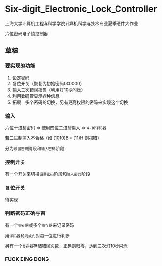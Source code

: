 # Six-digit_Electronic_Lock_Controller
上海大学计算机工程与科学学院计算机科学与技术专业夏季硬件大作业

六位密码电子锁控制器

## 草稿

### 要实现的功能

1. 设定密码
2. 复位开关（恢复为初始密码000000）
3. 输入三次错误报警（利用灯10秒闪烁）
4. 利用数码管显示各种信息
5. 拓展：多个密码的切换，另有更高权限的密码来实现这个切换



### 输入

六位十进制密码 => 使用四位二进制输入 => `4-16译码器`

若二进制输入不合格（如 (1010)B = (11)H 则报错）

分为`设置密码`阶段和`输入密码`阶段



### 控制开关

有一个开关来切换`设置密码`阶段和`输入密码`阶段



### 复位开关

待实现



### 判断密码正确与否

有一个`寄存器`或多个`寄存器`来记录密码

用`译码器`和`同或门`对每一位进行判断		

另有一个`寄存器`存储错误次数，正确则归零，达到三次灯10秒闪烁


### FUCK DING DONG